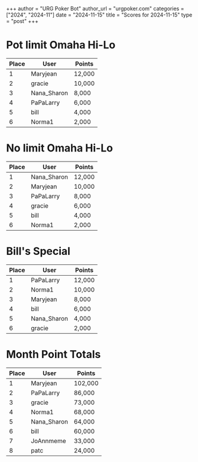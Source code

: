 +++
author = "URG Poker Bot"
author_url = "urgpoker.com"
categories = ["2024", "2024-11"]
date = "2024-11-15"
title = "Scores for 2024-11-15"
type = "post"
+++
# Pot limit Omaha Hi-Lo

| Place | User | Points |
|-------|------|--------|
| 1 | Maryjean | 12,000 |
| 2 | gracie | 10,000 |
| 3 | Nana_Sharon | 8,000 |
| 4 | PaPaLarry | 6,000 |
| 5 | bill | 4,000 |
| 6 | Norma1 | 2,000 |

# No limit Omaha Hi-Lo

| Place | User | Points |
|-------|------|--------|
| 1 | Nana_Sharon | 12,000 |
| 2 | Maryjean | 10,000 |
| 3 | PaPaLarry | 8,000 |
| 4 | gracie | 6,000 |
| 5 | bill | 4,000 |
| 6 | Norma1 | 2,000 |

# Bill's Special

| Place | User | Points |
|-------|------|--------|
| 1 | PaPaLarry | 12,000 |
| 2 | Norma1 | 10,000 |
| 3 | Maryjean | 8,000 |
| 4 | bill | 6,000 |
| 5 | Nana_Sharon | 4,000 |
| 6 | gracie | 2,000 |

# Month Point Totals

| Place | User | Points |
|-------|------|--------|
| 1 | Maryjean | 102,000 |
| 2 | PaPaLarry | 86,000 |
| 3 | gracie | 73,000 |
| 4 | Norma1 | 68,000 |
| 5 | Nana_Sharon | 64,000 |
| 6 | bill | 60,000 |
| 7 | JoAnnmeme | 33,000 |
| 8 | patc | 24,000 |
